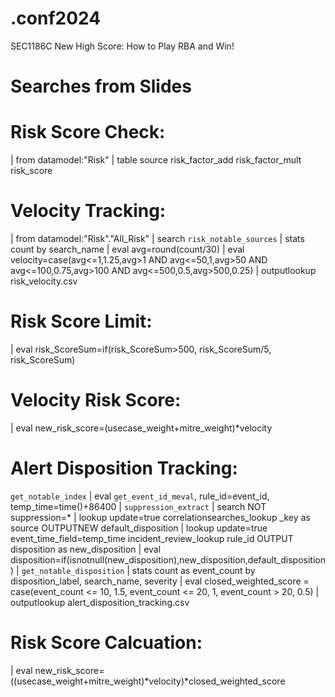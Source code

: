 # .conf2024
SEC1186C New High Score: How to Play RBA and Win!


# Searches from Slides

# Risk Score Check:
| from datamodel:"Risk"
| table source risk_factor_add risk_factor_mult risk_score


# Velocity Tracking:
| from datamodel:"Risk"."All_Risk" 
| search `risk_notable_sources` 
| stats count by search_name 
| eval avg=round(count/30) 
| eval velocity=case(avg<=1,1.25,avg>1 AND avg<=50,1,avg>50 AND avg<=100,0.75,avg>100 AND avg<=500,0.5,avg>500,0.25)
| outputlookup  risk_velocity.csv


# Risk Score Limit:
| eval risk_ScoreSum=if(risk_ScoreSum>500, risk_ScoreSum/5, risk_ScoreSum) 


# Velocity Risk Score:
| eval new_risk_score=(usecase_weight+mitre_weight)*velocity


# Alert Disposition Tracking:
`get_notable_index` 
| eval `get_event_id_meval`, rule_id=event_id, temp_time=time()+86400
| `suppression_extract` | search NOT suppression=*
| lookup update=true correlationsearches_lookup _key as source OUTPUTNEW default_disposition
| lookup update=true event_time_field=temp_time incident_review_lookup rule_id OUTPUT disposition as new_disposition
| eval disposition=if(isnotnull(new_disposition),new_disposition,default_disposition)
| `get_notable_disposition`
| stats count as event_count by disposition_label, search_name, severity
| eval closed_weighted_score = case(event_count <= 10, 1.5, event_count <= 20, 1, event_count > 20, 0.5)
| outputlookup alert_disposition_tracking.csv 


# Risk Score Calcuation:
| eval new_risk_score=((usecase_weight+mitre_weight)*velocity)*closed_weighted_score
